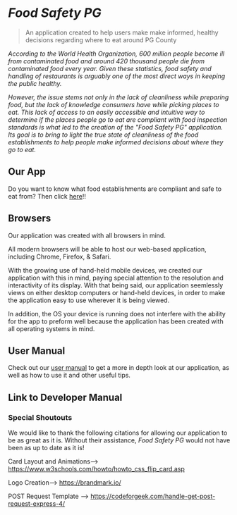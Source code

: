 # _Food Safety PG_
> An application created to help users make make informed, healthy decisions regarding where to eat around PG County

*According to the World Health Organization, 600 million people become ill from contaminated food and around 420 thousand people die from contaminated food every year. Given these statistics, food safety and handling of restaurants is arguably one of the most direct ways in keeping the public healthy.*

*However, the issue stems not only in the lack of cleanliness while preparing food, but the lack of knowledge consumers have while picking places to eat. This lack of access to an easily accessible and intuitive way to determine if the places people go to eat are compliant with food inspection standards is what led to the creation of the "Food Safety PG" application. Its goal is to bring to light the true state of cleanliness of the food establishments to help people make informed decisions about where they go to eat.*

## Our App
Do you want to know what food establishments are compliant and safe to eat from? Then click [here](http://foodsafetypg.herokuapp.com/index.html)!!

## Browsers
Our application was created with all browsers in mind.

All modern browsers will be able to host our web-based application, including Chrome, Firefox, & Safari. 

With the growing use of hand-held mobile devices, we created our application with this in mind, paying special attention to the resolution and interactivity of its display. With that being said, our application seemlessly views on either desktop computers or hand-held devices, in order to make the application easy to use wherever it is being viewed. 

In addition, the OS your device is running does not interfere with the ability for the app to preform well because the application has been created with all operating systems in mind. 


## User Manual
Check out our [user manual](https://docs.google.com/document/d/1aExevIRlfnRhYMZTf55YC05FRbZzYaYNl-uxGEv27YQ/edit?usp=sharing) to get a more in depth look at our application, as well as how to use it and other useful tips. 

## Link to Developer Manual

### Special Shoutouts
We would like to thank the following citations for allowing our application to be as great as it is. Without their assistance, *Food Safety PG* would not have been as up to date as it is! 

Card Layout and Animations--> https://www.w3schools.com/howto/howto_css_flip_card.asp

Logo Creation--> https://brandmark.io/

POST Request Template --> https://codeforgeek.com/handle-get-post-request-express-4/


